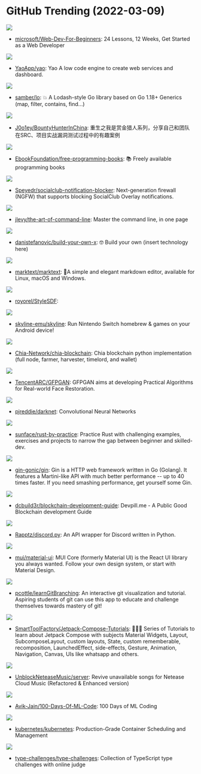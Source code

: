 # GitHub Trending (2022-03-09)

![](https://img.shields.io/badge/JavaScript-New%20347-green?style=flat-square&logo=appveyor)
- [microsoft/Web-Dev-For-Beginners](https://github.com/microsoft/Web-Dev-For-Beginners): 24 Lessons, 12 Weeks, Get Started as a Web Developer

![](https://img.shields.io/badge/Go-New%20413-green?style=flat-square&logo=appveyor)
- [YaoApp/yao](https://github.com/YaoApp/yao): Yao A low code engine to create web services and dashboard.

![](https://img.shields.io/badge/Go-New%20534-green?style=flat-square&logo=appveyor)
- [samber/lo](https://github.com/samber/lo): 💥 A Lodash-style Go library based on Go 1.18+ Generics (map, filter, contains, find...)

![](https://img.shields.io/badge/none-New%2064-green?style=flat-square&logo=appveyor)
- [J0o1ey/BountyHunterInChina](https://github.com/J0o1ey/BountyHunterInChina): 重生之我是赏金猎人系列，分享自己和团队在SRC、项目实战漏洞测试过程中的有趣案例

![](https://img.shields.io/badge/none-New%20322-green?style=flat-square&logo=appveyor)
- [EbookFoundation/free-programming-books](https://github.com/EbookFoundation/free-programming-books): 📚 Freely available programming books

![](https://img.shields.io/badge/Python-New%209-green?style=flat-square&logo=appveyor)
- [Speyedr/socialclub-notification-blocker](https://github.com/Speyedr/socialclub-notification-blocker): Next-generation firewall (NGFW) that supports blocking SocialClub Overlay notifications.

![](https://img.shields.io/badge/none-New%20381-green?style=flat-square&logo=appveyor)
- [jlevy/the-art-of-command-line](https://github.com/jlevy/the-art-of-command-line): Master the command line, in one page

![](https://img.shields.io/badge/none-New%20176-green?style=flat-square&logo=appveyor)
- [danistefanovic/build-your-own-x](https://github.com/danistefanovic/build-your-own-x): 🤓 Build your own (insert technology here)

![](https://img.shields.io/badge/JavaScript-New%2062-green?style=flat-square&logo=appveyor)
- [marktext/marktext](https://github.com/marktext/marktext): 📝A simple and elegant markdown editor, available for Linux, macOS and Windows.

![](https://img.shields.io/badge/Python-New%2028-green?style=flat-square&logo=appveyor)
- [royorel/StyleSDF](https://github.com/royorel/StyleSDF): 

![](https://img.shields.io/badge/C%2B%2B-New%2051-green?style=flat-square&logo=appveyor)
- [skyline-emu/skyline](https://github.com/skyline-emu/skyline): Run Nintendo Switch homebrew & games on your Android device!

![](https://img.shields.io/badge/Python-New%2027-green?style=flat-square&logo=appveyor)
- [Chia-Network/chia-blockchain](https://github.com/Chia-Network/chia-blockchain): Chia blockchain python implementation (full node, farmer, harvester, timelord, and wallet)

![](https://img.shields.io/badge/Python-New%2072-green?style=flat-square&logo=appveyor)
- [TencentARC/GFPGAN](https://github.com/TencentARC/GFPGAN): GFPGAN aims at developing Practical Algorithms for Real-world Face Restoration.

![](https://img.shields.io/badge/C-New%2013-green?style=flat-square&logo=appveyor)
- [pjreddie/darknet](https://github.com/pjreddie/darknet): Convolutional Neural Networks

![](https://img.shields.io/badge/Rust-New%20439-green?style=flat-square&logo=appveyor)
- [sunface/rust-by-practice](https://github.com/sunface/rust-by-practice): Practice Rust with challenging examples, exercises and projects to narrow the gap between beginner and skilled-dev.

![](https://img.shields.io/badge/Go-New%2065-green?style=flat-square&logo=appveyor)
- [gin-gonic/gin](https://github.com/gin-gonic/gin): Gin is a HTTP web framework written in Go (Golang). It features a Martini-like API with much better performance -- up to 40 times faster. If you need smashing performance, get yourself some Gin.

![](https://img.shields.io/badge/none-New%20102-green?style=flat-square&logo=appveyor)
- [dcbuild3r/blockchain-development-guide](https://github.com/dcbuild3r/blockchain-development-guide): Devpill.me - A Public Good Blockchain development Guide

![](https://img.shields.io/badge/Python-New%2099-green?style=flat-square&logo=appveyor)
- [Rapptz/discord.py](https://github.com/Rapptz/discord.py): An API wrapper for Discord written in Python.

![](https://img.shields.io/badge/JavaScript-New%2027-green?style=flat-square&logo=appveyor)
- [mui/material-ui](https://github.com/mui/material-ui): MUI Core (formerly Material UI) is the React UI library you always wanted. Follow your own design system, or start with Material Design.

![](https://img.shields.io/badge/JavaScript-New%2048-green?style=flat-square&logo=appveyor)
- [pcottle/learnGitBranching](https://github.com/pcottle/learnGitBranching): An interactive git visualization and tutorial. Aspiring students of git can use this app to educate and challenge themselves towards mastery of git!

![](https://img.shields.io/badge/Kotlin-New%2050-green?style=flat-square&logo=appveyor)
- [SmartToolFactory/Jetpack-Compose-Tutorials](https://github.com/SmartToolFactory/Jetpack-Compose-Tutorials): 🚀🧨📝 Series of Tutorials to learn about Jetpack Compose with subjects Material Widgets, Layout, SubcomposeLayout, custom layouts, State, custom rememberable, recomposition, LaunchedEffect, side-effects, Gesture, Animation, Navigation, Canvas, UIs like whatsapp and others.

![](https://img.shields.io/badge/JavaScript-New%2093-green?style=flat-square&logo=appveyor)
- [UnblockNeteaseMusic/server](https://github.com/UnblockNeteaseMusic/server): Revive unavailable songs for Netease Cloud Music (Refactored & Enhanced version)

![](https://img.shields.io/badge/none-New%2084-green?style=flat-square&logo=appveyor)
- [Avik-Jain/100-Days-Of-ML-Code](https://github.com/Avik-Jain/100-Days-Of-ML-Code): 100 Days of ML Coding

![](https://img.shields.io/badge/Go-New%2067-green?style=flat-square&logo=appveyor)
- [kubernetes/kubernetes](https://github.com/kubernetes/kubernetes): Production-Grade Container Scheduling and Management

![](https://img.shields.io/badge/TypeScript-New%20147-green?style=flat-square&logo=appveyor)
- [type-challenges/type-challenges](https://github.com/type-challenges/type-challenges): Collection of TypeScript type challenges with online judge


